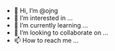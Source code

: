 - 👋 Hi, I’m @ojng
- 👀 I’m interested in ...
- 🌱 I’m currently learning ...
- 💞️ I’m looking to collaborate on ...
- 📫 How to reach me ...

<!---
ojng/ojng is a ✨ special ✨ repository because its `README.md` (this file) appears on your GitHub profile.
You can click the Preview link to take a look at your changes.
--->
